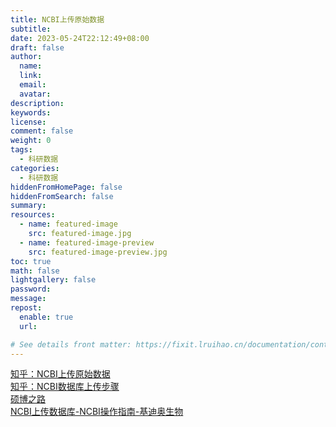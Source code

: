 ```yaml
---
title: NCBI上传原始数据
subtitle:
date: 2023-05-24T22:12:49+08:00
draft: false
author:
  name:
  link:
  email:
  avatar:
description:
keywords:
license:
comment: false
weight: 0
tags:
  - 科研数据
categories:
  - 科研数据
hiddenFromHomePage: false
hiddenFromSearch: false
summary:
resources:
  - name: featured-image
    src: featured-image.jpg
  - name: featured-image-preview
    src: featured-image-preview.jpg
toc: true
math: false
lightgallery: false
password:
message:
repost:
  enable: true
  url:

# See details front matter: https://fixit.lruihao.cn/documentation/content-management/introduction/#front-matter
---
```

[知乎：NCBI上传原始数据](https://zhuanlan.zhihu.com/p/149557150)  
[知乎：NCBI数据库上传步骤](https://zhuanlan.zhihu.com/p/371729245)  
[硕博之路](https://www.shuobolife.com)  
[NCBI上传数据库-NCBI操作指南-基迪奥生物](https://zhuanlan.zhihu.com/p/188646783)
